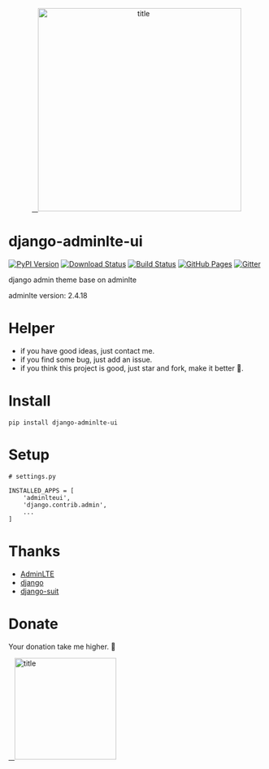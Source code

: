 <p align="center">
  <a href="https://github.com/wuyue92tree/django-adminlte-ui">
    <img alt="title" src="docs/assets/images/django-adminlte-ui.jpg" width="400">
  </a>
</p>

# django-adminlte-ui
[![PyPI Version](https://img.shields.io/pypi/v/django-adminlte-ui.svg)](https://pypi.python.org/pypi/django-adminlte-ui)
[![Download Status](https://img.shields.io/pypi/dm/django-adminlte-ui.svg)](https://pypi.python.org/pypi/django-adminlte-ui)
[![Build Status](https://github.com/wuyue92tree/django-adminlte-ui/workflows/main/badge.svg)](https://github.com/wuyue92tree/django-adminlte-ui/workflows/main/badge.svg)
[![GitHub Pages](https://img.shields.io/badge/GitHub-Pages-brightgreen.svg)](https://wuyue92tree.github.io/django-adminlte-ui/)
[![Gitter](https://img.shields.io/discord/K9VH3x6T?color=7289DA&logo=discord&logoColor=white)](https://discord.gg/K9VH3x6T)

django admin theme base on adminlte

adminlte version: 2.4.18

# Helper

- if you have good ideas, just contact me.
- if you find some bug, just add an issue.
- if you think this project is good, just star and fork, make it better 🍉.

# Install

```
pip install django-adminlte-ui
```

# Setup

```
# settings.py

INSTALLED_APPS = [
    'adminlteui',
    'django.contrib.admin',
    ...
]
```

# Thanks

- [AdminLTE](https://github.com/ColorlibHQ/AdminLTE)
- [django](https://github.com/django/django)
- [django-suit](https://github.com/darklow/django-suit)

# Donate

Your donation take me higher. 🚀

<p align="left">
  <a href="https://github.com/wuyue92tree/django-adminlte-ui">
    <img alt="title" src="docs/assets/images/alipay.png" width="200px">
  </a>
</p>
